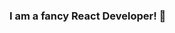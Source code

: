 ### I am a fancy React Developer! 👋

<!--
**yuico/yuico** is a ✨ _special_ ✨ repository because its `README.md` (this file) appears on your GitHub profile.

Here are some ideas to get you started:

- 🔭 I’m currently working on React, Typescript, NextJS, ExpressJS, NodeJS, Hooks, Styled-Components, Bootstrap, and so on 
- 🌱 I’m currently learning Redux and GraphQL
- 👯 I’m looking to collaborate on ...
- 🤔 I’m looking for help with ...
- 💬 Ask me about ...
- 📫 How to reach me: ...
- 😄 Pronouns: ...
- ⚡ Fun fact: ...
-->
